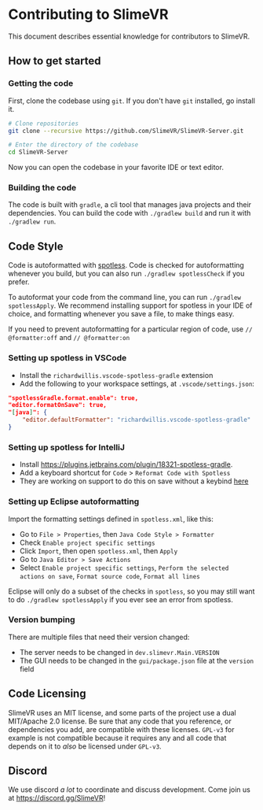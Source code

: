 # Contributing to SlimeVR

This document describes essential knowledge for contributors to SlimeVR.

## How to get started

### Getting the code
First, clone the codebase using `git`. If you don't have `git` installed, go install it.

```bash
# Clone repositories
git clone --recursive https://github.com/SlimeVR/SlimeVR-Server.git

# Enter the directory of the codebase
cd SlimeVR-Server
```

Now you can open the codebase in your favorite IDE or text editor.

### Building the code
The code is built with `gradle`, a cli tool that manages java projects and their
dependencies. You can build the code with `./gradlew build` and run it with
`./gradlew run`.


## Code Style
Code is autoformatted with [spotless](https://github.com/diffplug/spotless/tree/main/plugin-gradle).
Code is checked for autoformatting whenever you build, but you can also run
`./gradlew spotlessCheck` if you prefer.

To autoformat your code from the command line, you can run `./gradlew spotlessApply`.
We recommend installing support for spotless in your IDE of choice, and formatting
whenever you save a file, to make things easy.

If you need to prevent autoformatting for a particular region of code, use
`// @formatter:off` and `// @formatter:on`

### Setting up spotless in VSCode
* Install the `richardwillis.vscode-spotless-gradle` extension
* Add the following to your workspace settings, at `.vscode/settings.json`:
```json
"spotlessGradle.format.enable": true,
"editor.formatOnSave": true,
"[java]": {
	"editor.defaultFormatter": "richardwillis.vscode-spotless-gradle"
}
```

### Setting up spotless for IntelliJ
* Install https://plugins.jetbrains.com/plugin/18321-spotless-gradle.
* Add a keyboard shortcut for `Code` > `Reformat Code with Spotless`
* They are working on support to do this on save without a keybind
[here](https://github.com/ragurney/spotless-intellij-gradle/issues/8)

### Setting up Eclipse autoformatting
Import the formatting settings defined in `spotless.xml`, like this:
* Go to `File > Properties`, then `Java Code Style > Formatter`
* Check `Enable project specific settings`
* Click `Import`, then open `spotless.xml`, then `Apply`
* Go to `Java Editor > Save Actions`
* Select `Enable project specific settings`, `Perform the selected actions on save`,
`Format source code`, `Format all lines`

Eclipse will only do a subset of the checks in `spotless`, so you may still want to do
`./gradlew spotlessApply` if you ever see an error from spotless.

### Version bumping
There are multiple files that need their version changed:
* The server needs to be changed in ``dev.slimevr.Main.VERSION``
* The GUI needs to be changed in the ``gui/package.json`` file at the ``version`` field

## Code Licensing
SlimeVR uses an MIT license, and some parts of the project use a dual MIT/Apache 2.0
license. Be sure that any code that you reference, or dependencies you add, are
compatible with these licenses. `GPL-v3` for example is not compatible because it
requires any and all code that depends on it to *also* be licensed under `GPL-v3`.

## Discord
We use discord *a lot* to coordinate and discuss development. Come join us at
https://discord.gg/SlimeVR!

